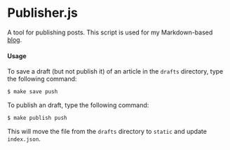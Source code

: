 # Publisher.js

A tool for publishing posts. This script is used for my Markdown-based [blog](https://saturnfive.se/blog).

#### Usage

To save a draft (but not publish it) of an article in the ``drafts`` directory, type the following command:

```bash
$ make save push
```

To publish an draft, type the following command:

```bash
$ make publish push
```

This will move the file from the ``drafts`` directory to ``static`` and update ``index.json``.

